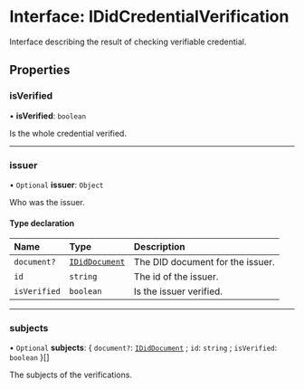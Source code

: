# Interface: IDidCredentialVerification

Interface describing the result of checking verifiable credential.

## Properties

### isVerified

• **isVerified**: `boolean`

Is the whole credential verified.

___

### issuer

• `Optional` **issuer**: `Object`

Who was the issuer.

#### Type declaration

| Name | Type | Description |
| :------ | :------ | :------ |
| `document?` | [`IDidDocument`](IDidDocument.md) | The DID document for the issuer. |
| `id` | `string` | The id of the issuer. |
| `isVerified` | `boolean` | Is the issuer verified. |

___

### subjects

• `Optional` **subjects**: \{ `document?`: [`IDidDocument`](IDidDocument.md) ; `id`: `string` ; `isVerified`: `boolean`  }[]

The subjects of the verifications.
